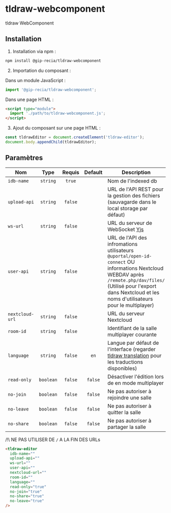 # **tldraw-webcomponent**

tldraw WebComponent

## **Installation**

1. Installation via npm :

```sh
npm install @gip-recia/tldraw-webcomponent
```

2. Importation du composant :

Dans un module JavaScript :

```js
import '@gip-recia/tldraw-webcomponent';
```

Dans une page HTML :

```html
<script type="module">
  import './path/to/tldraw-webcomponent.js';
</script>
```

3. Ajout du composant sur une page HTML :

```js
const tldrawEditor = document.createElement('tldraw-editor');
document.body.appendChild(tldrawEditor);
```

## **Paramètres**

| Nom             |   Type    | Requis  | Default | Description                                                                                                                                                                                                                 |
| --------------- | :-------: | :-----: | :-----: | --------------------------------------------------------------------------------------------------------------------------------------------------------------------------------------------------------------------------- |
| `idb-name`      | `string`  | `true`  |         | Nom de l'indexed db                                                                                                                                                                                                         |
| `upload-api`    | `string`  | `false` |         | URL de l'API REST pour la gestion des fichiers (sauvagarde dans le local storage par défaut)                                                                                                                                |
| `ws-url`        | `string`  | `false` |         | URL du serveur de WebSocket [Yjs](https://github.com/yjs/yjs)                                                                                                                                                               |
| `user-api`      | `string`  | `false` |         | URL de l'API des infromations utilisateurs `@uportal/open-id-connect` OU informations Nextcloud WEBDAV après `/remote.php/dav/files/` (Utilisé pour l'export dans Nextcloud et les noms d'utilisateurs pour le multiplayer) |
| `nextcloud-url` | `string`  | `false` |         | URL du serveur Nextcloud                                                                                                                                                                                                    |
| `room-id`       | `string`  | `false` |         | Identifiant de la salle multiplayer courante                                                                                                                                                                                |
| `language`      | `string`  | `false` |  `en`   | Langue par défaut de l'interface (regarder [tldraw translation](https://github.com/tldraw/tldraw/tree/main/assets/translations) pour les traductions disponibles)                                                           |
| `read-only`     | `boolean` | `false` | `false` | Désactiver l'édition lors de en mode multiplayer                                                                                                                                                                            |
| `no-join`       | `boolean` | `false` | `false` | Ne pas autoriser à rejoindre une salle                                                                                                                                                                                      |
| `no-leave`      | `boolean` | `false` | `false` | Ne pas autoriser à quitter la salle                                                                                                                                                                                         |
| `no-share`      | `boolean` | `false` | `false` | Ne pas autoriser à partager la salle                                                                                                                                                                                        |

/!\ NE PAS UTILISER DE `/` A LA FIN DES URLs

```html
<tldraw-editor
  idb-name=""
  upload-api=""
  ws-url=""
  user-api=""
  nextcloud-url=""
  room-id=""
  language=""
  read-only="true"
  no-join="true"
  no-share="true"
  no-leave="true"
/>
```
